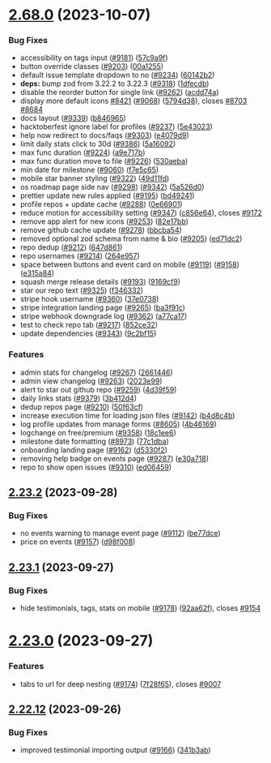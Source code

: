 # [2.68.0](https://github.com/EddieHubCommunity/BioDrop/compare/v2.23.2...v2.68.0) (2023-10-07)


### Bug Fixes

* accessibility on tags input ([#9181](https://github.com/EddieHubCommunity/BioDrop/issues/9181)) ([57c9a9f](https://github.com/EddieHubCommunity/BioDrop/commit/57c9a9f38fcb95b3a140a68e2ab789b8185daab6))
* button override classes ([#9203](https://github.com/EddieHubCommunity/BioDrop/issues/9203)) ([00a1255](https://github.com/EddieHubCommunity/BioDrop/commit/00a1255100fb1ba3c95218448878435065fb4a61))
* default issue template dropdown to no ([#9234](https://github.com/EddieHubCommunity/BioDrop/issues/9234)) ([60142b2](https://github.com/EddieHubCommunity/BioDrop/commit/60142b23d0e5ad754bdbeb2b434d9e3447bf47d9))
* **deps:** bump zod from 3.22.2 to 3.22.3 ([#9318](https://github.com/EddieHubCommunity/BioDrop/issues/9318)) ([1dfecdb](https://github.com/EddieHubCommunity/BioDrop/commit/1dfecdb3d8bccc6f2a027d37b4a33d94bc414ad6))
* disable the reorder button for single link ([#9262](https://github.com/EddieHubCommunity/BioDrop/issues/9262)) ([acdd74a](https://github.com/EddieHubCommunity/BioDrop/commit/acdd74a4e95959c407f1438eb1ef0de2f75e38dd))
* display more default icons [#8421](https://github.com/EddieHubCommunity/BioDrop/issues/8421) ([#9068](https://github.com/EddieHubCommunity/BioDrop/issues/9068)) ([5794d38](https://github.com/EddieHubCommunity/BioDrop/commit/5794d38b7aafd75321d932e450e9b289a11f60de)), closes [#8703](https://github.com/EddieHubCommunity/BioDrop/issues/8703) [#8684](https://github.com/EddieHubCommunity/BioDrop/issues/8684)
* docs layout ([#9339](https://github.com/EddieHubCommunity/BioDrop/issues/9339)) ([b846965](https://github.com/EddieHubCommunity/BioDrop/commit/b8469658dcc742edbce49b87357d263207ee33a7))
* hacktoberfest ignore label for profiles ([#9237](https://github.com/EddieHubCommunity/BioDrop/issues/9237)) ([5e43023](https://github.com/EddieHubCommunity/BioDrop/commit/5e430239011f975e733578e7adad1b2911ff0f69))
* help now redirect to docs/faqs ([#9303](https://github.com/EddieHubCommunity/BioDrop/issues/9303)) ([e4079d9](https://github.com/EddieHubCommunity/BioDrop/commit/e4079d991e99fb1575eeb7d39df5a7309b3f05b6))
* limit daily stats click to 30d ([#9386](https://github.com/EddieHubCommunity/BioDrop/issues/9386)) ([5a16092](https://github.com/EddieHubCommunity/BioDrop/commit/5a1609219f3f9c357fc3d36be284f553988999df))
* max func duration ([#9224](https://github.com/EddieHubCommunity/BioDrop/issues/9224)) ([a9e717b](https://github.com/EddieHubCommunity/BioDrop/commit/a9e717b5707f5ebae1d3cc9b7807ba724d8889a1))
* max func duration move to file ([#9226](https://github.com/EddieHubCommunity/BioDrop/issues/9226)) ([530aeba](https://github.com/EddieHubCommunity/BioDrop/commit/530aeba72ee442d5acb667176f31304fc6cd316d))
* min date for milestone  ([#9060](https://github.com/EddieHubCommunity/BioDrop/issues/9060)) ([f7e5c65](https://github.com/EddieHubCommunity/BioDrop/commit/f7e5c65f934f7a93870cf8d0412688ddc2c85402))
* mobile star banner styling ([#9322](https://github.com/EddieHubCommunity/BioDrop/issues/9322)) ([49d11fd](https://github.com/EddieHubCommunity/BioDrop/commit/49d11fdf7dae0caf88b2b13c3f0167748b655183))
* os roadmap page side nav ([#9298](https://github.com/EddieHubCommunity/BioDrop/issues/9298)) ([#9342](https://github.com/EddieHubCommunity/BioDrop/issues/9342)) ([5a526d0](https://github.com/EddieHubCommunity/BioDrop/commit/5a526d0deff560728b617f732c54ea9adac4deb3))
* prettier update new rules applied ([#9195](https://github.com/EddieHubCommunity/BioDrop/issues/9195)) ([bd49241](https://github.com/EddieHubCommunity/BioDrop/commit/bd49241ae571f69af80d0e667d2be3dee6288066))
* profile repos + update cache ([#9288](https://github.com/EddieHubCommunity/BioDrop/issues/9288)) ([0e66901](https://github.com/EddieHubCommunity/BioDrop/commit/0e66901b79e58843a3071d9a2386ef0bfb2de8a9))
* reduce motion for accessibility setting ([#9347](https://github.com/EddieHubCommunity/BioDrop/issues/9347)) ([c856e64](https://github.com/EddieHubCommunity/BioDrop/commit/c856e6481abb06c69325ed7b9a92ff3e2948731b)), closes [#9172](https://github.com/EddieHubCommunity/BioDrop/issues/9172)
* remove app alert for new icons ([#9253](https://github.com/EddieHubCommunity/BioDrop/issues/9253)) ([82e17bb](https://github.com/EddieHubCommunity/BioDrop/commit/82e17bb4d049d1fa42a655814621b88a740ff969))
* remove github cache update ([#9278](https://github.com/EddieHubCommunity/BioDrop/issues/9278)) ([bbcba54](https://github.com/EddieHubCommunity/BioDrop/commit/bbcba5479fae282be866ba417c39a3aa154cb764))
* removed optional zod schema from name & bio ([#9205](https://github.com/EddieHubCommunity/BioDrop/issues/9205)) ([ed71dc2](https://github.com/EddieHubCommunity/BioDrop/commit/ed71dc2feeb0e04e51739cfe908e75cb47c003e9))
* repo dedup ([#9212](https://github.com/EddieHubCommunity/BioDrop/issues/9212)) ([647d861](https://github.com/EddieHubCommunity/BioDrop/commit/647d86100ea71577d35678921f75a376c58ff80f))
* repo usernames ([#9214](https://github.com/EddieHubCommunity/BioDrop/issues/9214)) ([264e957](https://github.com/EddieHubCommunity/BioDrop/commit/264e957508b273b36eb6bce6dd99965480a6f4f2))
* space between buttons and event card on mobile ([#9119](https://github.com/EddieHubCommunity/BioDrop/issues/9119)) ([#9158](https://github.com/EddieHubCommunity/BioDrop/issues/9158)) ([e315a84](https://github.com/EddieHubCommunity/BioDrop/commit/e315a84b617ca7bc3235d73958943666ae2c4fbb))
* squash merge release details ([#9193](https://github.com/EddieHubCommunity/BioDrop/issues/9193)) ([9169cf9](https://github.com/EddieHubCommunity/BioDrop/commit/9169cf97e40c8d477175091c10c8adf6985562de))
* star our repo text ([#9325](https://github.com/EddieHubCommunity/BioDrop/issues/9325)) ([f346332](https://github.com/EddieHubCommunity/BioDrop/commit/f3463321e3e011c1098ab5aa46d743e76a7fd585))
* stripe hook username ([#9360](https://github.com/EddieHubCommunity/BioDrop/issues/9360)) ([37e0738](https://github.com/EddieHubCommunity/BioDrop/commit/37e0738c9748bc9ca5f6d6c6d0fbd9c0facc9f0c))
* stripe integration landing page ([#9265](https://github.com/EddieHubCommunity/BioDrop/issues/9265)) ([ba3f91c](https://github.com/EddieHubCommunity/BioDrop/commit/ba3f91c3915d8297dcaae754d2f698846777bdfa))
* stripe webhook downgrade log ([#9362](https://github.com/EddieHubCommunity/BioDrop/issues/9362)) ([a77ca17](https://github.com/EddieHubCommunity/BioDrop/commit/a77ca1760541d40e38a29b08f639244fb811c4df))
* test to check repo tab ([#9217](https://github.com/EddieHubCommunity/BioDrop/issues/9217)) ([852ce32](https://github.com/EddieHubCommunity/BioDrop/commit/852ce329161ae15408400d9c0330621bdb8cf6ad))
* update dependencies ([#9343](https://github.com/EddieHubCommunity/BioDrop/issues/9343)) ([9c2bf15](https://github.com/EddieHubCommunity/BioDrop/commit/9c2bf15fcdefd135889c203828b11fe3aa6b4035))


### Features

* admin stats for changelog ([#9267](https://github.com/EddieHubCommunity/BioDrop/issues/9267)) ([2661446](https://github.com/EddieHubCommunity/BioDrop/commit/266144605759eff1d9f1344d658cde11c6a4944b))
* admin view changelog ([#9263](https://github.com/EddieHubCommunity/BioDrop/issues/9263)) ([2023e99](https://github.com/EddieHubCommunity/BioDrop/commit/2023e99667991933b2b69dea3d71d57321f232da))
* alert to star out github repo ([#9259](https://github.com/EddieHubCommunity/BioDrop/issues/9259)) ([4d39f59](https://github.com/EddieHubCommunity/BioDrop/commit/4d39f590e4b390ca856c9fb77355a39f6b393233))
* daily links stats ([#9379](https://github.com/EddieHubCommunity/BioDrop/issues/9379)) ([3b412d4](https://github.com/EddieHubCommunity/BioDrop/commit/3b412d4d8cb1a92e771323c670966dec14c0546a))
* dedup repos page ([#9210](https://github.com/EddieHubCommunity/BioDrop/issues/9210)) ([50f63cf](https://github.com/EddieHubCommunity/BioDrop/commit/50f63cf51ef49fc501c69e5e420f35c6ba751d35))
* increase execution time for loading json files ([#9142](https://github.com/EddieHubCommunity/BioDrop/issues/9142)) ([b4d8c4b](https://github.com/EddieHubCommunity/BioDrop/commit/b4d8c4b1a97dbaad206ca0b62c286aa4186cf795))
* log profile updates from manage forms ([#8605](https://github.com/EddieHubCommunity/BioDrop/issues/8605)) ([4b46169](https://github.com/EddieHubCommunity/BioDrop/commit/4b4616955fff1ae226b4526320c8f680a1d47a5c))
* logchange on free/premium ([#9358](https://github.com/EddieHubCommunity/BioDrop/issues/9358)) ([18c1ee6](https://github.com/EddieHubCommunity/BioDrop/commit/18c1ee6d11059d3b8d2cb2bbcbb1874b57a753ef))
* milestone date formatting ([#8973](https://github.com/EddieHubCommunity/BioDrop/issues/8973)) ([77c1dba](https://github.com/EddieHubCommunity/BioDrop/commit/77c1dba0a9ff3c14b52150a6585c66b91415ee73))
* onboarding landing page ([#9162](https://github.com/EddieHubCommunity/BioDrop/issues/9162)) ([d5330f2](https://github.com/EddieHubCommunity/BioDrop/commit/d5330f20bb8fc0e035793f6e18a98e3db1588522))
* removing help badge on events page ([#9287](https://github.com/EddieHubCommunity/BioDrop/issues/9287)) ([e30a718](https://github.com/EddieHubCommunity/BioDrop/commit/e30a71838ccbb499c8a44b65e55e2a4654c948c0))
* repo to show open issues ([#9310](https://github.com/EddieHubCommunity/BioDrop/issues/9310)) ([ed06459](https://github.com/EddieHubCommunity/BioDrop/commit/ed0645971e6db651eb4e0c34565643dcc8e7ae8a))



## [2.23.2](https://github.com/EddieHubCommunity/BioDrop/compare/v2.23.1...v2.23.2) (2023-09-28)


### Bug Fixes

* no events warning to manage event page ([#9112](https://github.com/EddieHubCommunity/BioDrop/issues/9112)) ([be77dce](https://github.com/EddieHubCommunity/BioDrop/commit/be77dce74fde33c53f02f8948dd1ccd7aa68b4d2))
* price on events ([#9157](https://github.com/EddieHubCommunity/BioDrop/issues/9157)) ([d98f008](https://github.com/EddieHubCommunity/BioDrop/commit/d98f00861193d6b5caef94983bae1cabcd877468))



## [2.23.1](https://github.com/EddieHubCommunity/BioDrop/compare/v2.23.0...v2.23.1) (2023-09-27)


### Bug Fixes

* hide testimonials, tags, stats on mobile ([#9178](https://github.com/EddieHubCommunity/BioDrop/issues/9178)) ([92aa62f](https://github.com/EddieHubCommunity/BioDrop/commit/92aa62fefa6abd7067bc6978c704a3888db27d14)), closes [#9154](https://github.com/EddieHubCommunity/BioDrop/issues/9154)



# [2.23.0](https://github.com/EddieHubCommunity/BioDrop/compare/v2.22.12...v2.23.0) (2023-09-27)


### Features

* tabs to url for deep nesting ([#9174](https://github.com/EddieHubCommunity/BioDrop/issues/9174)) ([7f28f65](https://github.com/EddieHubCommunity/BioDrop/commit/7f28f65f60b6831eb06a23d65740a32c4d73687a)), closes [#9007](https://github.com/EddieHubCommunity/BioDrop/issues/9007)



## [2.22.12](https://github.com/EddieHubCommunity/BioDrop/compare/v2.22.11...v2.22.12) (2023-09-26)


### Bug Fixes

* improved testimonial importing output ([#9166](https://github.com/EddieHubCommunity/BioDrop/issues/9166)) ([341b3ab](https://github.com/EddieHubCommunity/BioDrop/commit/341b3abf29332c5d21b3c5fb12403ccf8801ad54))



